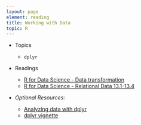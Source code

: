 ```yaml
---
layout: page
element: reading
title: Working with Data
topic: R
---
```


* Topics

  * `dplyr`

* Readings

    * [R for Data Science - Data transformation](http://r4ds.had.co.nz/transform.html)
    * [R for Data Science - Relational Data 13.1-13.4](http://r4ds.had.co.nz/relational-data.html)

* *Optional Resources*: 
    * [Analyzing data with dplyr](http://www.datacarpentry.org/R-ecology-lesson/03-dplyr.html)
    * [dplyr vignette](https://cran.r-project.org/web/packages/dplyr/vignettes/dplyr.html)
